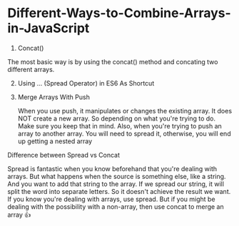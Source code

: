 # Different-Ways-to-Combine-Arrays-in-JavaScript

1. Concat()

  The most basic way is by using the concat() method and concating two different arrays.

2. Using … (Spread Operator) in ES6 As Shortcut

3. Merge Arrays With Push 

   When you use push, it manipulates or changes the existing array. It does NOT create a new array. So depending on what you're trying to    do. Make sure you keep that in mind.
   Also, when you're trying to push an array to another array. You will need to spread it, otherwise, you will end up getting a nested        array
   
Difference between Spread vs Concat

  Spread is fantastic when you know beforehand that you're dealing with arrays. But what happens when the source is something else, like a   string. And you want to add that string to the array.
  If we spread our string, it will split the word into separate letters. So it doesn't achieve the result we want.
  If you know you're dealing with arrays, use spread. But if you might be dealing with the possibility with a non-array, then use concat     to merge an array 👍
